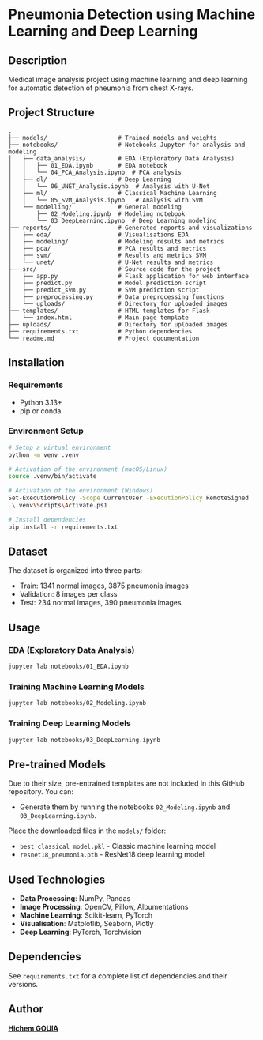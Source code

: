 # Pneumonia Detection using Machine Learning and Deep Learning 

## Description
Medical image analysis project using machine learning and deep learning for automatic detection of pneumonia from chest X-rays.

## Project Structure
```
.
├── models/                    # Trained models and weights
├── notebooks/                 # Notebooks Jupyter for analysis and modeling
│   ├── data_analysis/         # EDA (Exploratory Data Analysis)
│   │   ├── 01_EDA.ipynb       # EDA notebook
│   │   └── 04_PCA_Analysis.ipynb  # PCA analysis
│   ├── dl/                    # Deep Learning
│   │   └── 06_UNET_Analysis.ipynb  # Analysis with U-Net
│   ├── ml/                    # Classical Machine Learning
│   │   └── 05_SVM_Analysis.ipynb   # Analysis with SVM
│   └── modelling/             # General modeling
│       ├── 02_Modeling.ipynb  # Modeling notebook
│       └── 03_DeepLearning.ipynb  # Deep Learning modeling
├── reports/                   # Generated reports and visualizations
│   ├── eda/                   # Visualisations EDA
│   ├── modeling/              # Modeling results and metrics
│   ├── pca/                   # PCA results and metrics
│   ├── svm/                   # Results and metrics SVM
│   └── unet/                  # U-Net results and metrics
├── src/                       # Source code for the project 
│   ├── app.py                 # Flask application for web interface
│   ├── predict.py             # Model prediction script
│   ├── predict_svm.py         # SVM prediction script
│   ├── preprocessing.py       # Data preprocessing functions
│   └── uploads/               # Directory for uploaded images
├── templates/                 # HTML templates for Flask
│   └── index.html             # Main page template
├── uploads/                   # Directory for uploaded images
├── requirements.txt           # Python dependencies
└── readme.md                  # Project documentation
```

## Installation

### Requirements
- Python 3.13+
- pip or conda

### Environment Setup

```bash
# Setup a virtual environment
python -m venv .venv

# Activation of the environment (macOS/Linux)
source .venv/bin/activate

# Activation of the environment (Windows)
Set-ExecutionPolicy -Scope CurrentUser -ExecutionPolicy RemoteSigned
.\.venv\Scripts\Activate.ps1

# Install dependencies
pip install -r requirements.txt
```

## Dataset
The dataset is organized into three parts:
- Train: 1341 normal images, 3875 pneumonia images
- Validation: 8 images per class
- Test: 234 normal images, 390 pneumonia images

## Usage

### EDA (Exploratory Data Analysis)
```bash
jupyter lab notebooks/01_EDA.ipynb
```

### Training Machine Learning Models
```bash
jupyter lab notebooks/02_Modeling.ipynb
```

### Training Deep Learning Models
```bash
jupyter lab notebooks/03_DeepLearning.ipynb
```

## Pre-trained Models

Due to their size, pre-entrained templates are not included in this GitHub repository. You can:

- Generate them by running the notebooks `02_Modeling.ipynb` and `03_DeepLearning.ipynb`.

Place the downloaded files in the `models/` folder:
- `best_classical_model.pkl` - Classic machine learning model
- `resnet18_pneumonia.pth` - ResNet18 deep learning model

## Used Technologies
- **Data Processing**: NumPy, Pandas
- **Image Processing**: OpenCV, Pillow, Albumentations
- **Machine Learning**: Scikit-learn, PyTorch
- **Visualisation**: Matplotlib, Seaborn, Plotly
- **Deep Learning**: PyTorch, Torchvision

## Dependencies 
See `requirements.txt` for a complete list of dependencies and their versions.

## Author
[**Hichem GOUIA**](https://github.com/iamhmh)